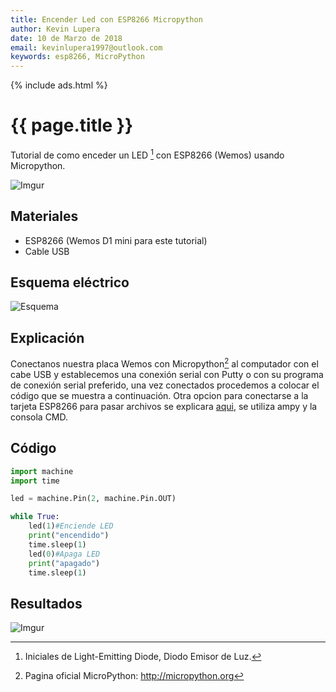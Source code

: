 ```yaml
---
title: Encender Led con ESP8266 Micropython
author: Kevin Lupera
date: 10 de Marzo de 2018
email: kevinlupera1997@outlook.com
keywords: esp8266, MicroPython
---
```

{% include ads.html %}

# {{ page.title }}

Tutorial de como enceder un LED [^LED] con ESP8266 (Wemos) usando Micropython.

![Imgur](https://i.imgur.com/8eb1xco.gif)

## Materiales 
- ESP8266 (Wemos D1 mini para este tutorial)
- Cable USB

## Esquema eléctrico

![Esquema](https://i.imgur.com/1eydwva.png)

## Explicación

Conectanos nuestra placa Wemos con Micropython[^MicroPython] al computador con el cabe USB y establecemos una conexión serial con Putty o con su programa de conexión serial preferido, una vez conectados procedemos a colocar el código que se muestra a continuación. Otra opcion para conectarse a la tarjeta ESP8266 para pasar archivos se explicara [aqui](url), se utiliza ampy y la consola CMD.

## Código

```python
import machine
import time

led = machine.Pin(2, machine.Pin.OUT)

while True:
	led(1)#Enciende LED
	print("encendido")
	time.sleep(1)
	led(0)#Apaga LED
	print("apagado")
	time.sleep(1)
```
## Resultados
![Imgur](https://i.imgur.com/DUdN72O.gif)

[url]: (2018-03-11-post2.md)

[^LED]: Iniciales de Light-Emitting Diode, Diodo Emisor de Luz.
[^MicroPython]: Pagina oficial MicroPython: <http://micropython.org>